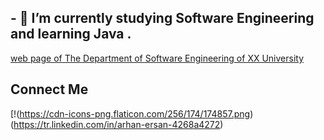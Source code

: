 
## - 🌱 I’m currently studying Software Engineering and learning Java  .
[web page of The Department of Software Engineering of XX University](https://https://bau.edu.tr/icerik/3885-yazilim-muhendisligi )

## Connect Me
[!(https://cdn-icons-png.flaticon.com/256/174/174857.png)(https://tr.linkedin.com/in/arhan-ersan-4268a4272)

<!--
**mrersan/mrersan** is a ✨ _special_ ✨ repository because its `README.md` (this file) appears on your GitHub profile.

Here are some ideas to get you started:



